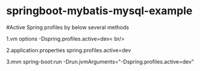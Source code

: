 # springboot-mybatis-mysql-example

#Active Spring profiles by below several methods

1.vm options -Dspring.profiles.active=dev< br/>

2.application.properties spring.profiles.active=dev <br/>

3.mvn spring-boot:run -Drun.jvmArguments="-Dspring.profiles.active=dev" <br/>
